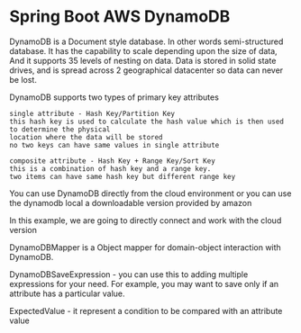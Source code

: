 # Spring Boot AWS DynamoDB

DynamoDB is a Document style database. In other words semi-structured database. It has the capability 
to scale depending upon the size of data, And it supports 35 levels of nesting on data. Data is stored 
in solid state drives, and is spread across 2 geographical datacenter so data can never be lost.

DynamoDB supports two types of primary key attributes

    single attribute - Hash Key/Partition Key
    this hash key is used to calculate the hash value which is then used to determine the physical 
    location where the data will be stored
    no two keys can have same values in single attribute 
    
    composite attribute - Hash Key + Range Key/Sort Key
    this is a combination of hash key and a range key.
    two items can have same hash key but different range key

You can use DynamoDB directly from the cloud environment or you can use the dynamodb local a downloadable version provided by amazon

In this example, we are going to directly connect and work with the cloud version

DynamoDBMapper is a Object mapper for domain-object interaction with DynamoDB.

DynamoDBSaveExpression - you can use this to adding multiple expressions for your need. 
For example, you may want to save only if an attribute has a particular value.

ExpectedValue - it represent a condition to be compared with an attribute value
